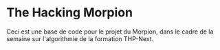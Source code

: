 # The Hacking Morpion

Ceci est une base de code pour le projet du Morpion, dans le cadre de la semaine sur l'algorithmie de la formation THP-Next.
